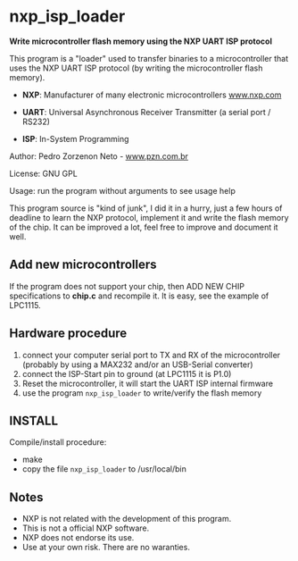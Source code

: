 # nxp_isp_loader

**Write microcontroller flash memory using the NXP UART ISP protocol**

This program is a "loader" used to transfer binaries to
a microcontroller that uses the NXP UART ISP protocol (by writing the
microcontroller flash memory).

 - **NXP**: Manufacturer of many electronic microcontrollers www.nxp.com

 - **UART**: Universal Asynchronous Receiver Transmitter (a serial port / RS232)

 - **ISP**: In-System Programming

Author: Pedro Zorzenon Neto - www.pzn.com.br

License: GNU GPL

Usage: run the program without arguments to see usage help

This program source is "kind of junk", I did it in a hurry, just a few hours
of deadline to learn the NXP protocol, implement it and write the flash
memory of the chip. It can be improved a lot, feel free to improve and
document it well.

## Add new microcontrollers

If the program does not support your chip, then ADD NEW CHIP specifications
to **chip.c** and recompile it. It is easy, see the example of LPC1115.

## Hardware procedure

 1. connect your computer serial port to TX and RX of the microcontroller
    (probably by using a MAX232 and/or an USB-Serial converter)
 2. connect the ISP-Start pin to ground (at LPC1115 it is P1.0)
 3. Reset the microcontroller, it will start the UART ISP internal firmware
 4. use the program `nxp_isp_loader` to write/verify the flash memory

## INSTALL

Compile/install procedure:
 - make
 - copy the file `nxp_isp_loader` to /usr/local/bin

## Notes
 - NXP is not related with the development of this program.
 - This is not a official NXP software.
 - NXP does not endorse its use.
 - Use at your own risk. There are no waranties.
